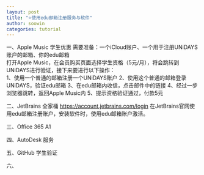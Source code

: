 ```yaml
---
layout: post
title: "⭐使用edu邮箱注册服务与软件"
author: soowin
categories: tutorial
---
```


 一、Apple Music 学生优惠
需要准备：一个iCloud账户、一个用于注册UNiDAYS账户的邮箱、你的edu邮箱  
打开Apple Music，在会员购买页面选择学生资格（5元/月），将会跳转到UNiDAYS进行验证，接下来要进行以下操作：  
1、使用一个普通的邮箱注册一个UNiDAYS账户
2、使用这个普通的邮箱登录UNiDAYS，验证edu邮箱
3、在edu邮箱内收信，点击邮件中的链接
4、经过一步浏览器跳转，返回Apple Music内
5、提示资格验证通过，付款5元


 二、JetBrains 全家桶
https://account.jetbrains.com/login 在JetBrains官网使用edu邮箱注册账户，安装软件时，使用edu邮箱账户激活。


 三、Office 365 A1


 四、AutoDesk 服务


 五、GitHub 学生验证


 六、

